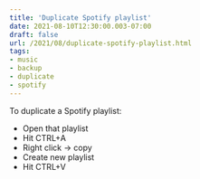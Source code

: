 ```yaml
---
title: 'Duplicate Spotify playlist'
date: 2021-08-10T12:30:00.003-07:00
draft: false
url: /2021/08/duplicate-spotify-playlist.html
tags: 
- music
- backup
- duplicate
- spotify
---
```


To duplicate a Spotify playlist:

*   Open that playlist
*   Hit CTRL+A
*   Right click -> copy
*   Create new playlist
*   Hit CTRL+V
